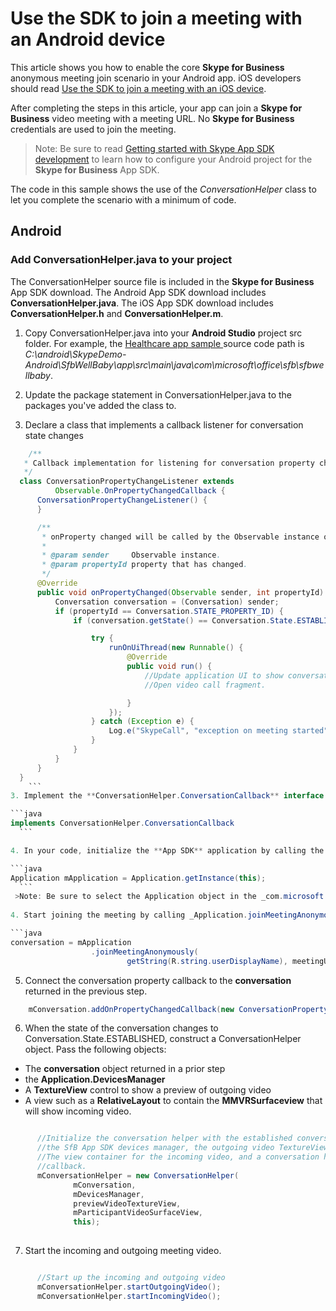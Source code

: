 # Use the SDK to join a meeting with an Android device

This article shows you how to enable the core  **Skype for Business** anonymous meeting join scenario in your Android app. iOS developers should read
[Use the SDK to join a meeting with an iOS device](HowToJoinMeeting_iOS.md). 

After completing the steps in this article, your app can join a **Skype for Business** video meeting with a
meeting URL. No **Skype for Business** credentials are used to join the meeting.


>Note: Be sure to read [Getting started with Skype App SDK development](GettingStarted.md) to learn how to configure your Android project 
for the **Skype for Business** App SDK.

The code in this sample shows the use of the _ConversationHelper_ class to let you complete the scenario with a minimum of code. 

## Android

### Add ConversationHelper.java to your project

The ConversationHelper source file is included in the **Skype for Business** App SDK download. The Android App SDK download includes 
**ConversationHelper.java**. The iOS App SDK download includes **ConversationHelper.h** and **ConversationHelper.m**. 

1. Copy ConversationHelper.java into your **Android Studio** project src folder. For example, the [Healthcare app sample ](https://github.com/OfficeDev/skype-android-app-sdk-samples/tree/master/HealthcareApp) source code path is 
_C:\android\SkypeDemo-Android\SfbWellBaby\app\src\main\java\com\microsoft\office\sfb\sfbwellbaby_. 

2. Update the package statement in ConversationHelper.java to the packages you've added the class to.

2. Declare a class that implements a callback listener for conversation state changes

  ```java
      /**
     * Callback implementation for listening for conversation property changes.
     */
    class ConversationPropertyChangeListener extends
            Observable.OnPropertyChangedCallback {
        ConversationPropertyChangeListener() {
        }

        /**
         * onProperty changed will be called by the Observable instance on a property change.
         *
         * @param sender     Observable instance.
         * @param propertyId property that has changed.
         */
        @Override
        public void onPropertyChanged(Observable sender, int propertyId) {
            Conversation conversation = (Conversation) sender;
            if (propertyId == Conversation.STATE_PROPERTY_ID) {
                if (conversation.getState() == Conversation.State.ESTABLISHED) {

                    try {
                        runOnUiThread(new Runnable() {
                            @Override
                            public void run() {
                                //Update application UI to show conversation is established.
                                //Open video call fragment.

                            }
                        });
                    } catch (Exception e) {
                        Log.e("SkypeCall", "exception on meeting started");
                    }
                }
            }
        }
    }
      ```
3. Implement the **ConversationHelper.ConversationCallback** interface

  ```java
  implements ConversationHelper.ConversationCallback
    ```

4. In your code, initialize the **App SDK** application by calling the static _Application.getInstance(Context)_ method:

  ```java
  Application mApplication = Application.getInstance(this);
    ```
   >Note: Be sure to select the Application object in the _com.microsoft.office.sfb.appsdk_ package!
   
4. Start joining the meeting by calling _Application.joinMeetingAnonymously(String displayName, URI meetingUri)_   

  ```java
  conversation = mApplication
                    .joinMeetingAnonymously(
                            getString(R.string.userDisplayName), meetingURI);
  ```
  
5.  Connect the conversation property callback to the **conversation** returned in the previous step.

  ```java
      mConversation.addOnPropertyChangedCallback(new ConversationPropertyChangeListener()); 
  ```      
        
6. When the state of the conversation changes to Conversation.State.ESTABLISHED, construct a ConversationHelper object. Pass the following
objects:

  * The **conversation** object returned in a prior step
  * the **Application.DevicesManager** 
  * A **TextureView** control to show a preview of outgoing video
  * A view such as a **RelativeLayout** to contain the **MMVRSurfaceview** that will show incoming video.

  ```java

        //Initialize the conversation helper with the established conversation,
        //the SfB App SDK devices manager, the outgoing video TextureView,
        //The view container for the incoming video, and a conversation helper
        //callback.
        mConversationHelper = new ConversationHelper(
                mConversation,
                mDevicesManager,
                previewVideoTextureView,
                mParticipantVideoSurfaceView,
                this);         
                
  ```      

7. Start the incoming and outgoing meeting video.

  ```java

        //Start up the incoming and outgoing video
        mConversationHelper.startOutgoingVideo();
        mConversationHelper.startIncomingVideo();
  ```      
